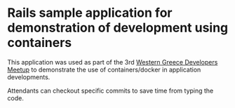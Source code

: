 # Rails sample application for demonstration of development using containers

This application was used as part of the 3rd [Western Greece Developers Meetup](https://github.com/western-greece-developers/meetup) to demonstrate the use of containers/docker in application developments.

Attendants can checkout specific commits to save time from typing the code.
